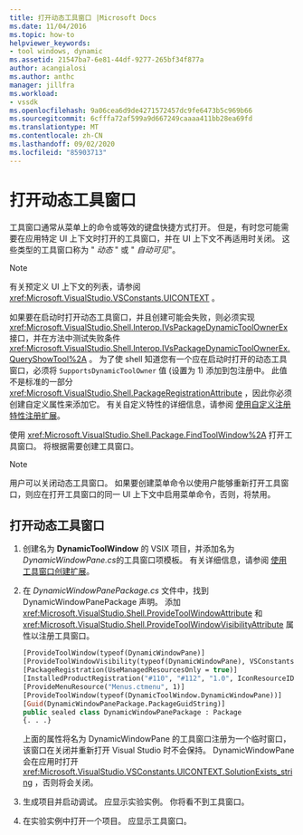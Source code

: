 ```yaml
---
title: 打开动态工具窗口 |Microsoft Docs
ms.date: 11/04/2016
ms.topic: how-to
helpviewer_keywords:
- tool windows, dynamic
ms.assetid: 21547ba7-6e81-44df-9277-265bf34f877a
author: acangialosi
ms.author: anthc
manager: jillfra
ms.workload:
- vssdk
ms.openlocfilehash: 9a06cea6d9de4271572457dc9fe6473b5c969b66
ms.sourcegitcommit: 6cfffa72af599a9d667249caaaa411bb28ea69fd
ms.translationtype: MT
ms.contentlocale: zh-CN
ms.lasthandoff: 09/02/2020
ms.locfileid: "85903713"
---
```

# <a name="open-a-dynamic-tool-window"></a>打开动态工具窗口
工具窗口通常从菜单上的命令或等效的键盘快捷方式打开。 但是，有时您可能需要在应用特定 UI 上下文时打开的工具窗口，并在 UI 上下文不再适用时关闭。 这些类型的工具窗口称为 " *动态* " 或 " *自动可见*"。

> [!NOTE]
> 有关预定义 UI 上下文的列表，请参阅 <xref:Microsoft.VisualStudio.VSConstants.UICONTEXT> 。

 如果要在启动时打开动态工具窗口，并且创建可能会失败，则必须实现 <xref:Microsoft.VisualStudio.Shell.Interop.IVsPackageDynamicToolOwnerEx> 接口，并在方法中测试失败条件 <xref:Microsoft.VisualStudio.Shell.Interop.IVsPackageDynamicToolOwnerEx.QueryShowTool%2A> 。 为了使 shell 知道您有一个应在启动时打开的动态工具窗口，必须将 `SupportsDynamicToolOwner` 值 (设置为 1) 添加到包注册中。 此值不是标准的一部分 <xref:Microsoft.VisualStudio.Shell.PackageRegistrationAttribute> ，因此你必须创建自定义属性来添加它。 有关自定义特性的详细信息，请参阅 [使用自定义注册特性注册扩展](../extensibility/registering-and-unregistering-vspackages.md#using-a-custom-registration-attribute-to-register-an-extension)。

 使用 <xref:Microsoft.VisualStudio.Shell.Package.FindToolWindow%2A> 打开工具窗口。 将根据需要创建工具窗口。

> [!NOTE]
> 用户可以关闭动态工具窗口。 如果要创建菜单命令以使用户能够重新打开工具窗口，则应在打开工具窗口的同一 UI 上下文中启用菜单命令，否则，将禁用。

## <a name="to-open-a-dynamic-tool-window"></a>打开动态工具窗口

1. 创建名为 **DynamicToolWindow** 的 VSIX 项目，并添加名为 *DynamicWindowPane.cs*的工具窗口项模板。 有关详细信息，请参阅 [使用工具窗口创建扩展](../extensibility/creating-an-extension-with-a-tool-window.md)。

2. 在 *DynamicWindowPanePackage.cs* 文件中，找到 DynamicWindowPanePackage 声明。 添加 <xref:Microsoft.VisualStudio.Shell.ProvideToolWindowAttribute> 和 <xref:Microsoft.VisualStudio.Shell.ProvideToolWindowVisibilityAttribute> 属性以注册工具窗口。

    ```vb
    [ProvideToolWindow(typeof(DynamicWindowPane)]
    [ProvideToolWindowVisibility(typeof(DynamicWindowPane), VSConstants.UICONTEXT.SolutionExists_string)]
    [PackageRegistration(UseManagedResourcesOnly = true)]
    [InstalledProductRegistration("#110", "#112", "1.0", IconResourceID = 400)] // Info on this package for Help/About
    [ProvideMenuResource("Menus.ctmenu", 1)]
    [ProvideToolWindow(typeof(DynamicToolWindow.DynamicWindowPane))]
    [Guid(DynamicWindowPanePackage.PackageGuidString)]
    public sealed class DynamicWindowPanePackage : Package
    {. . .}
    ```

     上面的属性将名为 DynamicWindowPane 的工具窗口注册为一个临时窗口，该窗口在关闭并重新打开 Visual Studio 时不会保持。 DynamicWindowPane 会在应用时打开 <xref:Microsoft.VisualStudio.VSConstants.UICONTEXT.SolutionExists_string> ，否则将会关闭。

3. 生成项目并启动调试。 应显示实验实例。 你将看不到工具窗口。

4. 在实验实例中打开一个项目。 应显示工具窗口。
